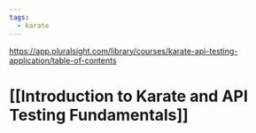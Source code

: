 ```yaml
---
tags:
  - karate
---
```


https://app.pluralsight.com/library/courses/karate-api-testing-application/table-of-contents

# [[Introduction to Karate and API Testing Fundamentals]]